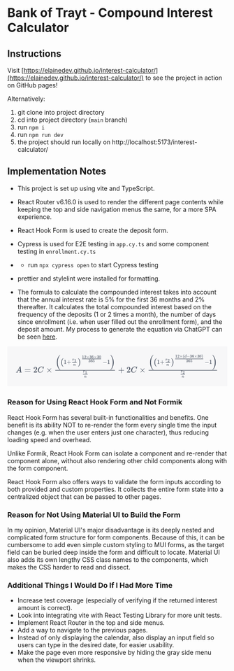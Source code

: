 # Bank of Trayt - Compound Interest Calculator

## Instructions
Visit [https://elainedev.github.io/interest-calculator/](https://elainedev.github.io/interest-calculator/) to see the project in action on GitHub pages!


Alternatively:
1. git clone into project directory
2. cd into project directory (`main` branch)
3. run `npm i`
4. run `npm run dev`
5. the project should run locally on http://localhost:5173/interest-calculator/


## Implementation Notes
- This project is set up using vite and TypeScript.

- React Router v6.16.0 is used to render the different page contents while keeping the top and side navigation menus the same, for a more SPA experience.

- React Hook Form is used to create the deposit form.

- Cypress is used for E2E testing in `app.cy.ts` and some component testing in `enrollment.cy.ts`
- - run `npx cypress open` to start Cypress testing

- prettier and stylelint were installed for formatting.

- The formula to calculate the compounded interest takes into account that the annual interest rate is 5% for the first 36 months and 2% thereafter. It calculates the total compounded interest based on the frequency of the deposits (1 or 2 times a month), the number of days since enrollment (i.e. when user filled out the enrollment form), and the deposit amount. My process to generate the equation via ChatGPT can be seen [here](https://chat.openai.com/c/ffc3906e-cc5a-47e8-910a-c6b14d530ff3).

![compound interest formula](src/assets/compound-interest-formula.png)

### Reason for Using React Hook Form and Not Formik 
React Hook Form has several built-in functionalities and benefits. One benefit is its ability NOT to re-render the form every single time the input changes (e.g. when the user enters just one character), thus reducing loading speed and overhead. 

Unlike Formik, React Hook Form can isolate a component and re-render that component alone, without also rendering other child components along with the form component.

React Hook Form also offers ways to validate the form inputs according to both provided and custom properties. It collects the entire form state into a centralized object that can be passed to other pages.


### Reason for Not Using Material UI to Build the Form
In my opinion, Material UI's major disadvantage is its deeply nested and complicated form structure for form components. Because of this, it can be cumbersome to add even simple custom styling to MUI forms, as the target field can be buried deep inside the form and difficult to locate. Material UI also adds its own lengthy CSS class names to the components, which makes the CSS harder to read and dissect.


### Additional Things I Would Do If I Had More Time
- Increase test coverage (especially of verifying if the returned interest amount is correct).
- Look into integrating vite with React Testing Library for more unit tests.
- Implement React Router in the top and side menus.
- Add a way to navigate to the previous pages.
- Instead of only displaying the calendar, also display an input field so users can type in the desired date, for easier usability.
- Make the page even more responsive by hiding the gray side menu when the viewport shrinks.


